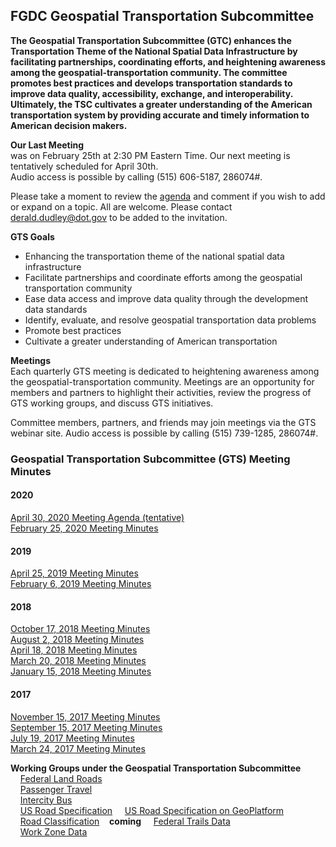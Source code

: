 ## FGDC Geospatial Transportation Subcommittee

**The Geospatial Transportation Subcommittee (GTC) enhances the Transportation Theme of the National Spatial Data Infrastructure by facilitating partnerships, coordinating efforts, and heightening awareness among the geospatial-transportation community. The committee promotes best practices and develops transportation standards to improve data quality, accessibility, exchange, and interoperability. Ultimately, the TSC cultivates a greater understanding of the American transportation system by providing accurate and timely information to American decision makers.**   

**Our Last Meeting**   
was on February 25th at 2:30 PM Eastern Time. Our next meeting is tentatively scheduled for April 30th.    
Audio access is possible by calling (515) 606-5187, 286074#.   

Please take a moment to review the [agenda](https://docs.google.com/document/d/1ti4CfurvPi_wFoi281ywiDz9n0AYsrmR/edit) and comment if you wish to add or expand on a topic. All are welcome. Please contact derald.dudley@dot.gov to be added to the invitation.

**GTS Goals**

 * Enhancing the transportation theme of the national spatial data infrastructure   
 * Facilitate partnerships and coordinate efforts among the geospatial transportation community   
 * Ease data access and improve data quality through the development data standards   
 * Identify, evaluate, and resolve geospatial transportation data problems   
 * Promote best practices   
 * Cultivate a greater understanding of American transportation   

**Meetings**   
Each quarterly GTS meeting is dedicated to heightening awareness among the geospatial-transportation community. Meetings are an opportunity for members and partners to highlight their activities, review the progress of GTS working groups, and discuss GTS initiatives.

Committee members, partners, and friends may join meetings via the GTS webinar site.
Audio access is possible by calling (515) 739-1285, 286074#.   
   
     
### Geospatial Transportation Subcommittee (GTS) Meeting Minutes

#### 2020   
[April 30, 2020 Meeting Agenda (tentative)](https://github.com/BTS-OSAV/FGDC-Geospatial-Transportation-Subcommittee/tree/master/Meetings/April%2030%2C%202020)    
[February 25, 2020 Meeting Minutes](https://github.com/BTS-OSAV/FGDC-Geospatial-Transportation-Subcommittee/blob/master/Meetings/February%2025,%202020/readme.md)   

#### 2019   
[April 25, 2019 Meeting Minutes](https://github.com/BTS-OSAV/FGDC-Geospatial-Transportation-Subcommittee/blob/master/Meetings/April%2025%2C%202019)   
[February 6, 2019 Meeting Minutes](https://github.com/BTS-OSAV/FGDC-Geospatial-Transportation-Subcommittee/tree/master/Meetings/February%206%2C%202019)   

#### 2018    
[October 17, 2018 Meeting Minutes](https://github.com/BTS-OSAV/FGDC-Geospatial-Transportation-Subcommittee/tree/master/Meetings/October%2017%2C%202018)     
[August 2, 2018 Meeting Minutes](https://github.com/BTS-OSAV/FGDC-Geospatial-Transportation-Subcommittee/tree/master/Meetings/August%202%2C%202018)     
[April 18, 2018 Meeting Minutes](https://github.com/BTS-OSAV/FGDC-Geospatial-Transportation-Subcommittee/tree/master/Meetings/April%2018%2C%202018)   
[March 20, 2018 Meeting Minutes](https://github.com/BTS-OSAV/FGDC-Geospatial-Transportation-Subcommittee/tree/master/Meetings/March%2020%2C%202018)   
[January 15, 2018 Meeting Minutes](https://github.com/BTS-OSAV/FGDC-Geospatial-Transportation-Subcommittee/tree/master/Meetings/January%2015%2C%202018)   

#### 2017   
[November 15, 2017 Meeting Minutes](https://github.com/BTS-OSAV/FGDC-Geospatial-Transportation-Subcommittee/tree/master/Meetings/November%2015%2C%202017)  
[September 15, 2017 Meeting Minutes](https://github.com/BTS-OSAV/FGDC-Geospatial-Transportation-Subcommittee/tree/master/Meetings/September%2015%2C%202017)   
[July 19, 2017 Meeting Minutes](https://github.com/BTS-OSAV/FGDC-Geospatial-Transportation-Subcommittee/tree/master/Meetings/July%2019%2C%202017)   
[March 24, 2017 Meeting Minutes](https://github.com/BTS-OSAV/FGDC-Geospatial-Transportation-Subcommittee/tree/master/Meetings/March%2024%2C%202017)   
   
   
**Working Groups under the Geospatial Transportation Subcommittee**       
&nbsp; &nbsp; [Federal Land Roads](https://communities.geoplatform.gov/ngda-transportation/federal-lands-roads-working-group/)   
&nbsp; &nbsp; [Passenger Travel](https://communities.geoplatform.gov/ngda-transportation/passenger-travel-working-group/)      
&nbsp; &nbsp; [Intercity Bus](https://communities.geoplatform.gov/ngda-transportation/intercity-bus-working-group/)   
&nbsp; &nbsp; [US Road Specification](https://github.com/BTS-OSAV/FGDC-Geospatial-Transportation-Subcommittee/tree/master/Meetings/Road%20Specifications) 
&nbsp; &nbsp; [US Road Specification on GeoPlatform](https://communities.geoplatform.gov/ngda-transportation/u-s-road-specification/)   
&nbsp; &nbsp; [Road Classification]() &nbsp; &nbsp;**coming** 
&nbsp; &nbsp; [Federal Trails Data](https://communities.geoplatform.gov/ngda-transportation/ndt-wg/)    
&nbsp; &nbsp; [Work Zone Data](https://github.com/usdot-jpo-ode/jpo-wzdx)   
  


